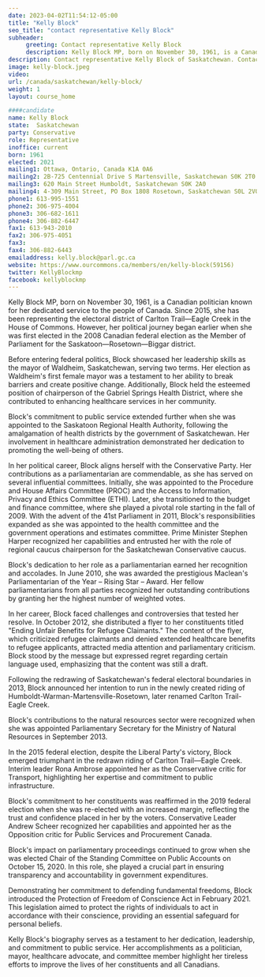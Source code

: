 ```yaml
---
date: 2023-04-02T11:54:12-05:00
title: "Kelly Block"
seo_title: "contact representative Kelly Block"
subheader:
     greeting: Contact representative Kelly Block
     description: Kelly Block MP, born on November 30, 1961, is a Canadian politician known for her dedicated service to the people of Canada. Since 2015, she has been representing the electoral district of Carlton Trail—Eagle Creek in the House of Commons.
description: Contact representative Kelly Block of Saskatchewan. Contact information for Kelly Block includes email address, phone number, and mailing address.
image: kelly-block.jpeg
video:
url: /canada/saskatchewan/kelly-block/
weight: 1
layout: course_home

####candidate
name: Kelly Block
state:	Saskatchewan
party: Conservative
role: Representative
inoffice: current
born: 1961
elected: 2021
mailing1: Ottawa, Ontario, Canada K1A 0A6
mailing2: 2B-725 Centennial Drive S Martensville, Saskatchewan S0K 2T0
mailing3: 620 Main Street Humboldt, Saskatchewan S0K 2A0
mailing4: 4-309 Main Street, PO Box 1808 Rosetown, Saskatchewan S0L 2V0
phone1: 613-995-1551
phone2: 306-975-4004
phone3: 306-682-1611
phone4: 306-882-6447
fax1: 613-943-2010
fax2: 306-975-4051
fax3:
fax4: 306-882-6443
emailaddress: kelly.block@parl.gc.ca
website: https://www.ourcommons.ca/members/en/kelly-block(59156)
twitter: KellyBlockmp
facebook: kellyblockmp
---
```


Kelly Block MP, born on November 30, 1961, is a Canadian politician known for her dedicated service to the people of Canada. Since 2015, she has been representing the electoral district of Carlton Trail—Eagle Creek in the House of Commons. However, her political journey began earlier when she was first elected in the 2008 Canadian federal election as the Member of Parliament for the Saskatoon—Rosetown—Biggar district.

Before entering federal politics, Block showcased her leadership skills as the mayor of Waldheim, Saskatchewan, serving two terms. Her election as Waldheim's first female mayor was a testament to her ability to break barriers and create positive change. Additionally, Block held the esteemed position of chairperson of the Gabriel Springs Health District, where she contributed to enhancing healthcare services in her community.

Block's commitment to public service extended further when she was appointed to the Saskatoon Regional Health Authority, following the amalgamation of health districts by the government of Saskatchewan. Her involvement in healthcare administration demonstrated her dedication to promoting the well-being of others.

In her political career, Block aligns herself with the Conservative Party. Her contributions as a parliamentarian are commendable, as she has served on several influential committees. Initially, she was appointed to the Procedure and House Affairs Committee (PROC) and the Access to Information, Privacy and Ethics Committee (ETHI). Later, she transitioned to the budget and finance committee, where she played a pivotal role starting in the fall of 2009. With the advent of the 41st Parliament in 2011, Block's responsibilities expanded as she was appointed to the health committee and the government operations and estimates committee. Prime Minister Stephen Harper recognized her capabilities and entrusted her with the role of regional caucus chairperson for the Saskatchewan Conservative caucus.

Block's dedication to her role as a parliamentarian earned her recognition and accolades. In June 2010, she was awarded the prestigious Maclean's Parliamentarian of the Year – Rising Star – Award. Her fellow parliamentarians from all parties recognized her outstanding contributions by granting her the highest number of weighted votes.

In her career, Block faced challenges and controversies that tested her resolve. In October 2012, she distributed a flyer to her constituents titled "Ending Unfair Benefits for Refugee Claimants." The content of the flyer, which criticized refugee claimants and denied extended healthcare benefits to refugee applicants, attracted media attention and parliamentary criticism. Block stood by the message but expressed regret regarding certain language used, emphasizing that the content was still a draft.

Following the redrawing of Saskatchewan's federal electoral boundaries in 2013, Block announced her intention to run in the newly created riding of Humboldt-Warman-Martensville-Rosetown, later renamed Carlton Trail-Eagle Creek.

Block's contributions to the natural resources sector were recognized when she was appointed Parliamentary Secretary for the Ministry of Natural Resources in September 2013.

In the 2015 federal election, despite the Liberal Party's victory, Block emerged triumphant in the redrawn riding of Carlton Trail—Eagle Creek. Interim leader Rona Ambrose appointed her as the Conservative critic for Transport, highlighting her expertise and commitment to public infrastructure.

Block's commitment to her constituents was reaffirmed in the 2019 federal election when she was re-elected with an increased margin, reflecting the trust and confidence placed in her by the voters. Conservative Leader Andrew Scheer recognized her capabilities and appointed her as the Opposition critic for Public Services and Procurement Canada.

Block's impact on parliamentary proceedings continued to grow when she was elected Chair of the Standing Committee on Public Accounts on October 15, 2020. In this role, she played a crucial part in ensuring transparency and accountability in government expenditures.

Demonstrating her commitment to defending fundamental freedoms, Block introduced the Protection of Freedom of Conscience Act in February 2021. This legislation aimed to protect the rights of individuals to act in accordance with their conscience, providing an essential safeguard for personal beliefs.

Kelly Block's biography serves as a testament to her dedication, leadership, and commitment to public service. Her accomplishments as a politician, mayor, healthcare advocate, and committee member highlight her tireless efforts to improve the lives of her constituents and all Canadians.
